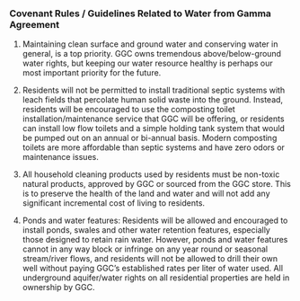 ### Covenant Rules / Guidelines Related to Water from Gamma Agreement

1.	Maintaining clean surface and ground water and conserving water in general, is a top priority. GGC owns tremendous above/below-ground water rights, but keeping our water resource healthy is perhaps our most important priority for the future. 

2.	Residents will not be permitted to install traditional septic systems with leach fields that percolate human solid waste into the ground. Instead, residents will be encouraged to use the composting toilet installation/maintenance service that GGC will be offering, or residents can install low flow toilets and a simple holding tank system that would be pumped out on an annual or bi-annual basis. Modern composting toilets are more affordable than septic systems and have zero odors or maintenance issues. 

3.	All household cleaning products used by residents must be non-toxic natural products, approved by GGC or sourced from the GGC store. This is to preserve the health of the land and water and will not add any significant incremental cost of living to residents. 

4.	Ponds and water features: Residents will be allowed and encouraged to install ponds, swales and other water retention features, especially those designed to retain rain water. However, ponds and water features cannot in any way block or infringe on any year round or seasonal stream/river flows, and residents will not be allowed to drill their own well without paying GGC’s established rates per liter of water used. All underground aquifer/water rights on all residential properties are held in ownership by GGC.
